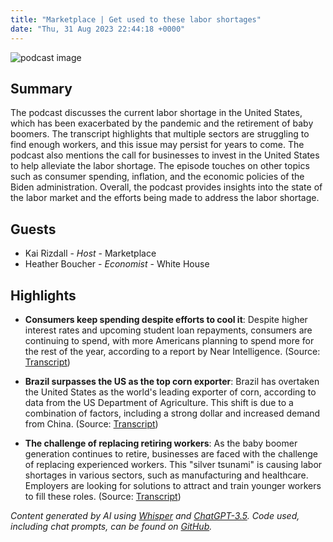 ```yaml
---
title: "Marketplace | Get used to these labor shortages"
date: "Thu, 31 Aug 2023 22:44:18 +0000"
---
```


![podcast image](https://www.marketplace.org/wp-content/uploads/2019/05/MP_show-1.png)

## Summary

The podcast discusses the current labor shortage in the United States, which has been exacerbated by the pandemic and the retirement of baby boomers. The transcript highlights that multiple sectors are struggling to find enough workers, and this issue may persist for years to come. The podcast also mentions the call for businesses to invest in the United States to help alleviate the labor shortage. The episode touches on other topics such as consumer spending, inflation, and the economic policies of the Biden administration. Overall, the podcast provides insights into the state of the labor market and the efforts being made to address the labor shortage.

## Guests

- Kai Rizdall - _Host_ - Marketplace
- Heather Boucher - _Economist_ - White House

## Highlights

- **Consumers keep spending despite efforts to cool it**: Despite higher interest rates and upcoming student loan repayments, consumers are continuing to spend, with more Americans planning to spend more for the rest of the year, according to a report by Near Intelligence. (Source: [Transcript](https://www.marketplace.org/shows/marketplace/august-31-2022-part-2-the-economics-and-politics-of-labor-shortages))

- **Brazil surpasses the US as the top corn exporter**: Brazil has overtaken the United States as the world's leading exporter of corn, according to data from the US Department of Agriculture. This shift is due to a combination of factors, including a strong dollar and increased demand from China. (Source: [Transcript](https://www.marketplace.org/shows/marketplace/august-31-2022-part-3-corn-exports-labor-shortages))

- **The challenge of replacing retiring workers**: As the baby boomer generation continues to retire, businesses are faced with the challenge of replacing experienced workers. This "silver tsunami" is causing labor shortages in various sectors, such as manufacturing and healthcare. Employers are looking for solutions to attract and train younger workers to fill these roles. (Source: [Transcript](https://www.marketplace.org/shows/marketplace/august-31-2022-part-3-corn-exports-labor-shortages))

_Content generated by AI using [Whisper](https://openai.com/research/whisper) and [ChatGPT-3.5](https://openai.com/blog/chatgpt). Code used, including chat prompts, can be found on [GitHub](https://github.com/dustinbrownman/podcast-parser/blob/main/app/functions.py)._
